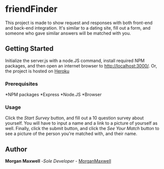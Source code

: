 # friendFinder

This project is made to show request and responses with both front-end and back-end integration. It's similar to a dating site, fill out a form, and someone who gave similar answers will be matched with you.

## Getting Started

Initialize the server.js with a node.JS command, install required NPM packages, and then open an internet browser to [http://localhost:3000/](http://localhost:3000/). Or, the project is hosted on [Heroku](https://limitless-island-13961.herokuapp.com/)

### Prerequisites

*NPM packages
    *Express
*Node.JS
*Browser

### Usage

Click the *Start Survey* button, and fill out a 10 question survey about yourself. You will have to input a name and a link to a picture of yourself as well. Finally, click the submit button, and click the *See Your Match* button to see a picture of the person you're matched with, and their name.

## Author

**Morgan Maxwell** -*Sole Developer* - [MorganMaxwell](https://github.com/MorganMaxwell)